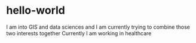 # hello-world

I am into GIS and data sciences and I am currently trying to combine those two interests together
Currently I am working in healthcare
